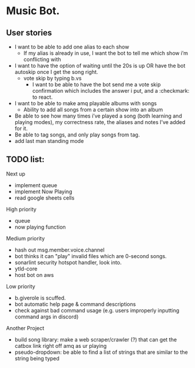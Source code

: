 # Music Bot. 

## User stories
- I want to be able to add one alias to each show
  - If my alias is already in use, I want the bot to tell me which show i’m conflicting with
- I want to have the option of waiting until the 20s is up OR have the bot autoskip once I get the song right. 
  - vote skip by typing b.vs
    - I want to be able to have the bot send me a vote skip confirmation which includes the answer i put, and a :checkmark: to react. 
- I want to be able to make amq playable albums with songs
  - Ability to add all songs from a certain show into an album
- Be able to see how many times i’ve played a song (both learning and playing modes), my correctness rate, the aliases and notes I’ve added for it. 
- Be able to tag songs, and only play songs from tag. 
- add last man standing mode 


## TODO list:
Next up <br>
- implement queue  
- implement Now Playing  
- read google sheets cells  

High priority <br>
- queue
- now playing function  

Medium priority <br>
- hash out msg.member.voice.channel
- bot thinks it can "play" invalid files which are 0-second songs.  
- sonarlint security hotspot handler, look into. 
- ytld-core
- host bot on aws  

Low priority <br>
- b.giverole is scuffed.  
- bot automatic help page & command descriptions  
- check against bad command usage (e.g. users improperly inputting command args in discord)  

Another Project <br>
- build song library: make a web scraper/crawler (?) that can get the catbox link right off amq as ur playing
- pseudo-dropdown: be able to find a list of strings that are similar to the string being typed
